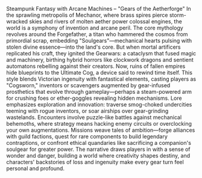 Steampunk Fantasy with Arcane Machines – "Gears of the Aetherforge"
In the sprawling metropolis of Mechanor, where brass spires pierce storm-wracked skies and rivers of molten aether power colossal engines, the world is a symphony of invention and arcane peril. The core mythology revolves around the Forgefather, a titan who hammered the cosmos from primordial scrap, embedding "Soulgears"—mechanical hearts pulsing with stolen divine essence—into the land's core. But when mortal artificers replicated his craft, they ignited the Gearwars: a cataclysm that fused magic and machinery, birthing hybrid horrors like clockwork dragons and sentient automatons rebelling against their creators. Now, ruins of fallen empires hide blueprints to the Ultimate Cog, a device said to rewind time itself.
This style blends Victorian ingenuity with fantastical elements, casting players as "Cogsworn," inventors or scavengers augmented by gear-infused prosthetics that evolve through gameplay—perhaps a steam-powered arm for crushing foes or ether-goggles revealing hidden mechanisms. Lore emphasizes exploration and innovation: traverse smog-choked undercities teeming with rogue inventors, or soar airships over gear-grinding wastelands. Encounters involve puzzle-like battles against mechanical behemoths, where strategy means hacking enemy circuits or overclocking your own augmentations. Missions weave tales of ambition—forge alliances with guild factions, quest for rare components to build legendary contraptions, or confront ethical quandaries like sacrificing a companion's soulgear for greater power. The narrative draws players in with a sense of wonder and danger, building a world where creativity shapes destiny, and characters' backstories of loss and ingenuity make every gear turn feel personal and profound.
